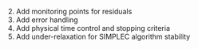 2. Add monitoring points for residuals
3. Add error handling
4. Add physical time control and stopping criteria
5. Add under-relaxation for SIMPLEC algorithm stability